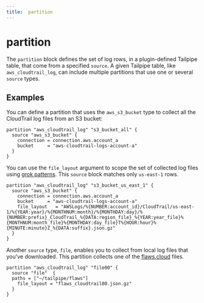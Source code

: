 ```yaml
---
title:  partition
---
```


# partition

The `partition` block defines the set of log rows, in a plugin-defined Tailpipe table, that come from a specified `source`. A given Tailpipe table, like `aws_cloudtrail_log`, can include multiple partitions that use one or several `source` types. 

## Examples

You can define a partition that uses the `aws_s3_bucket` type to collect all the CloudTrail log files from an S3 bucket:

```hcl
partition "aws_cloudtrail_log" "s3_bucket_all" {
  source "aws_s3_bucket" {
    connection = connection.aws.account_a
    bucket     = "aws-cloudtrail-logs-account-a"
  }
}
```

You can use the `file_layout` argument to scope the set of collected log files using [grok patterns](https://www.elastic.co/guide/en/logstash/current/plugins-filters-grok.html?utm_source=chatgpt.com#_grok_basics). This `source` block matches only `us-east-1` rows.

```hcl
partition "aws_cloudtrail_log" "s3_bucket_us_east_1" {
  source "aws_s3_bucket" {
    connection = connection.aws.account_a
    bucket     = "aws-cloudtrail-logs-account-a"
    file_layout   = "AWSLogs/%{NUMBER:account_id}/CloudTrail/us-east-1/%{YEAR:year}/%{MONTHNUM:month}/%{MONTHDAY:day}/%{NUMBER:prefix}_CloudTrail_%{DATA:region_file}_%{YEAR:year_file}%{MONTHNUM:month_file}%{MONTHDAY:day_file}T%{HOUR:hour}%{MINUTE:minute}Z_%{DATA:suffix}.json.gz"    
  }
}
```

Another `source` type, `file`, enables you to collect from local log files that you've downloaded. This partition collects one of the [flaws.cloud](https://flaws.cloud) files.

```hcl
partition "aws_cloudtrail_log" "file00" {
  source "file"  {
  paths = ["~/tailpipe/flaws"]
    file_layout = "flaws_cloudtrail00.json.gz"
  }
}
```





